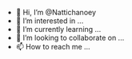 - 👋 Hi, I’m @Nattichanoey
- 👀 I’m interested in ...
- 🌱 I’m currently learning ...
- 💞️ I’m looking to collaborate on ...
- 📫 How to reach me ...

<!---
Nattichanoey/Nattichanoey is a ✨ special ✨ repository because its `README.md` (this file) appears on your GitHub profile.
You can click the Preview link to take a look at your changes.
--->
